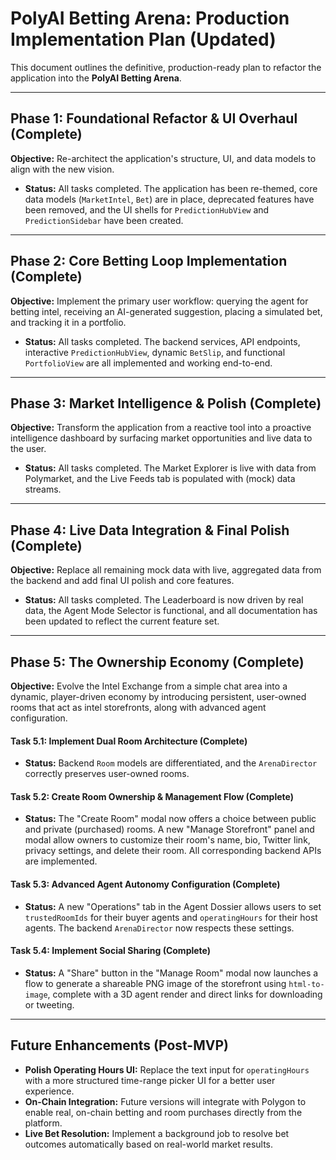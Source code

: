 # PolyAI Betting Arena: Production Implementation Plan (Updated)

This document outlines the definitive, production-ready plan to refactor the application into the **PolyAI Betting Arena**.

---

## Phase 1: Foundational Refactor & UI Overhaul (Complete)

**Objective:** Re-architect the application's structure, UI, and data models to align with the new vision.

- **Status:** All tasks completed. The application has been re-themed, core data models (`MarketIntel`, `Bet`) are in place, deprecated features have been removed, and the UI shells for `PredictionHubView` and `PredictionSidebar` have been created.

---

## Phase 2: Core Betting Loop Implementation (Complete)

**Objective:** Implement the primary user workflow: querying the agent for betting intel, receiving an AI-generated suggestion, placing a simulated bet, and tracking it in a portfolio.

- **Status:** All tasks completed. The backend services, API endpoints, interactive `PredictionHubView`, dynamic `BetSlip`, and functional `PortfolioView` are all implemented and working end-to-end.

---

## Phase 3: Market Intelligence & Polish (Complete)

**Objective:** Transform the application from a reactive tool into a proactive intelligence dashboard by surfacing market opportunities and live data to the user.

- **Status:** All tasks completed. The Market Explorer is live with data from Polymarket, and the Live Feeds tab is populated with (mock) data streams.

---

## Phase 4: Live Data Integration & Final Polish (Complete)

**Objective:** Replace all remaining mock data with live, aggregated data from the backend and add final UI polish and core features.

- **Status:** All tasks completed. The Leaderboard is now driven by real data, the Agent Mode Selector is functional, and all documentation has been updated to reflect the current feature set.

---

## Phase 5: The Ownership Economy (Complete)

**Objective:** Evolve the Intel Exchange from a simple chat area into a dynamic, player-driven economy by introducing persistent, user-owned rooms that act as intel storefronts, along with advanced agent configuration.

#### Task 5.1: Implement Dual Room Architecture (Complete)
-   **Status:** Backend `Room` models are differentiated, and the `ArenaDirector` correctly preserves user-owned rooms.

#### Task 5.2: Create Room Ownership & Management Flow (Complete)
-   **Status:** The "Create Room" modal now offers a choice between public and private (purchased) rooms. A new "Manage Storefront" panel and modal allow owners to customize their room's name, bio, Twitter link, privacy settings, and delete their room. All corresponding backend APIs are implemented.

#### Task 5.3: Advanced Agent Autonomy Configuration (Complete)
-   **Status:** A new "Operations" tab in the Agent Dossier allows users to set `trustedRoomIds` for their buyer agents and `operatingHours` for their host agents. The backend `ArenaDirector` now respects these settings.

#### Task 5.4: Implement Social Sharing (Complete)
-   **Status:** A "Share" button in the "Manage Room" modal now launches a flow to generate a shareable PNG image of the storefront using `html-to-image`, complete with a 3D agent render and direct links for downloading or tweeting.

---

## Future Enhancements (Post-MVP)

-   **Polish Operating Hours UI:** Replace the text input for `operatingHours` with a more structured time-range picker UI for a better user experience.
-   **On-Chain Integration:** Future versions will integrate with Polygon to enable real, on-chain betting and room purchases directly from the platform.
-   **Live Bet Resolution:** Implement a background job to resolve bet outcomes automatically based on real-world market results.
